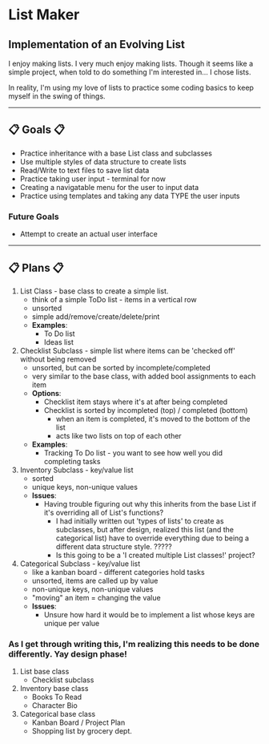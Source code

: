 # List Maker
## Implementation of an Evolving List

I enjoy making lists. I very much enjoy making lists. Though it seems like a simple project, when told to do something I'm interested in... I chose lists.

In reality, I'm using my love of lists to practice some coding basics to keep myself in the swing of things.

---

## 📋 Goals 📋
* Practice inheritance with a base List class and subclasses
* Use multiple styles of data structure to create lists
* Read/Write to text files to save list data
* Practice taking user input - terminal for now
* Creating a navigatable menu for the user to input data
* Practice using templates and taking any data TYPE the user inputs

### Future Goals
* Attempt to create an actual user interface

---

## 📋 Plans 📋
1. List Class - base class to create a simple list.
   - think of a simple ToDo list - items in a vertical row
   - unsorted
   - simple add/remove/create/delete/print
   - __Examples__:
     - To Do list
     - Ideas list
2. Checklist Subclass - simple list where items can be 'checked off' without being removed
   - unsorted, but can be sorted by incomplete/completed
   - very similar to the base class, with added bool assignments to each item
   - __Options__:
     - Checklist item stays where it's at after being completed
     - Checklist is sorted by incompleted (top) / completed (bottom)
       - when an item is completed, it's moved to the bottom of the list
       - acts like two lists on top of each other
   - __Examples__:
     - Tracking To Do list - you want to see how well you did completing tasks
3. Inventory Subclass - key/value list
   - sorted
   - unique keys, non-unique values
   - __Issues__:
     - Having trouble figuring out why this inherits from the base List if it's overriding all of List's functions?
       - I had initially written out 'types of lists' to create as subclasses, but after design, realized this list (and the categorical list) have to override everything due to being a different data structure style. ?????
       - Is this going to be a 'I created multiple List classes!' project?
4. Categorical Subclass - key/value list
   - like a kanban board - different categories hold tasks
   - unsorted, items are called up by value
   - non-unique keys, non-unique values
   - "moving" an item = changing the value
   - __Issues__:
     - Unsure how hard it would be to implement a list whose keys are unique per value

### As I get through writing this, I'm realizing this needs to be done differently. Yay design phase!
1. List base class
   - Checklist subclass
2. Inventory base class
   - Books To Read 
   - Character Bio 
3. Categorical base class
   - Kanban Board / Project Plan
   - Shopping list by grocery dept.
     
